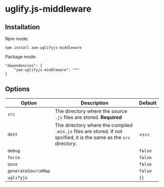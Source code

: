 # uglify.js-middleware

## Installation

Npm mode:

    npm install zwe-uglifyjs-middleware
Package mode:

    "dependencies": {
        "zwe-uglifyjs-middleware": "*"
    }

## Options

<table>
    <thead>
        <tr>
            <th>Option</th>
            <th>Description</th>
            <th>Default</th>
        </tr>
    </thead>
    <tbody>
        <tr>
            <td><code>src</code></td>
            <td>The directory where the source <code>.js</code> files are stored. <strong>Required</strong></td>
            <td></td>
        </tr>
        <tr>
            <td><code>dest</code></td>
            <td>The directory where the compiled <code>.min.js</code> files are stored. If not spcified, it is the same as the <code>src</code> directory.</td>
            <td>=<code>src</code></td>
        </tr>
        <tr>
            <td><code>debug</code></td>
            <td></td>
            <td><code>false</code></td>
        </tr>
        <tr>
            <td><code>force</code></td>
            <td></td>
            <td><code>false</code></td>
        </tr>
        <tr>
            <td><code>once</code></td>
            <td></td>
            <td><code>false</code></td>
        </tr>
        <tr>
            <td><code>generateSourceMap</code></td>
            <td></td>
            <td><code>false</code></td>
        </tr>
        <tr>
            <td><code>uglifyjs</code></td>
            <td></td>
            <td><code>{}</code></td>
        </tr>
    </tbody>
</table>